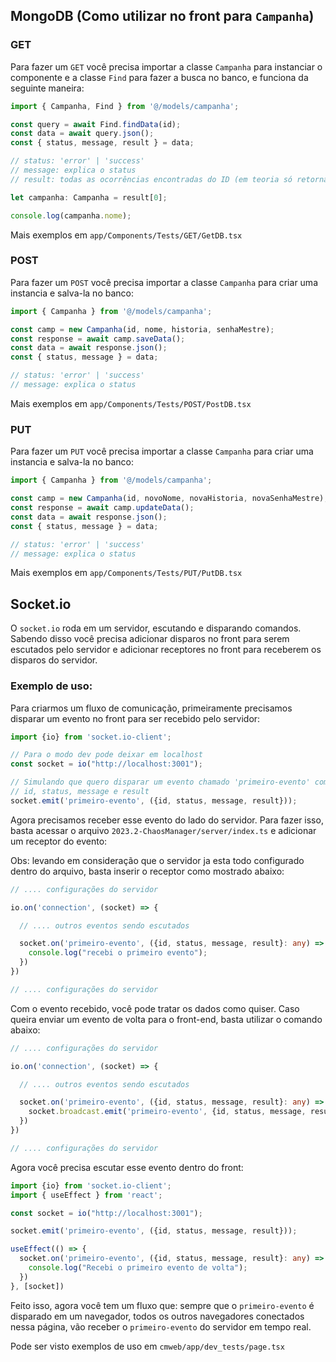 ## MongoDB (Como utilizar no front para `Campanha`)

### GET

Para fazer um `GET` você precisa importar a classe `Campanha` para instanciar o componente e a classe `Find` para fazer a busca no banco, e funciona da seguinte maneira:

```ts
import { Campanha, Find } from '@/models/campanha';

const query = await Find.findData(id);
const data = await query.json();
const { status, message, result } = data;

// status: 'error' | 'success'
// message: explica o status
// result: todas as ocorrências encontradas do ID (em teoria só retorna 1 pois o ID é único)

let campanha: Campanha = result[0];

console.log(campanha.nome);
```

Mais exemplos em `app/Components/Tests/GET/GetDB.tsx`

### POST

Para fazer um `POST` você precisa importar a classe `Campanha` para criar uma instancia e salva-la no banco:

```ts
import { Campanha } from '@/models/campanha';

const camp = new Campanha(id, nome, historia, senhaMestre);
const response = await camp.saveData();
const data = await response.json();
const { status, message } = data;

// status: 'error' | 'success'
// message: explica o status
```

Mais exemplos em `app/Components/Tests/POST/PostDB.tsx`

### PUT

Para fazer um `PUT` você precisa importar a classe `Campanha` para criar uma instancia e salva-la no banco:

```ts
import { Campanha } from '@/models/campanha';

const camp = new Campanha(id, novoNome, novaHistoria, novaSenhaMestre);
const response = await camp.updateData();
const data = await response.json();
const { status, message } = data;

// status: 'error' | 'success'
// message: explica o status
```

Mais exemplos em `app/Components/Tests/PUT/PutDB.tsx`

## Socket.io

O `socket.io` roda em um servidor, escutando e disparando comandos. Sabendo disso você precisa adicionar disparos no front para serem escutados pelo servidor e adicionar receptores no front para receberem os disparos do servidor.

### Exemplo de uso:

Para criarmos um fluxo de comunicação, primeiramente precisamos disparar um evento no front para ser recebido pelo servidor:

```ts
import {io} from 'socket.io-client';

// Para o modo dev pode deixar em localhost
const socket = io("http://localhost:3001");

// Simulando que quero disparar um evento chamado 'primeiro-evento' com os dados:
// id, status, message e result
socket.emit('primeiro-evento', ({id, status, message, result}));
```

Agora precisamos receber esse evento do lado do servidor. Para fazer isso, basta acessar o arquivo `2023.2-ChaosManager/server/index.ts` e adicionar um receptor do evento:

Obs: levando em consideração que o servidor ja esta todo configurado dentro do arquivo, basta inserir o receptor como mostrado abaixo:

```ts
// .... configurações do servidor

io.on('connection', (socket) => {

  // .... outros eventos sendo escutados

  socket.on('primeiro-evento', ({id, status, message, result}: any) => {
    console.log("recebi o primeiro evento");
  })
})

// .... configurações do servidor
```

Com o evento recebido, você pode tratar os dados como quiser. Caso queira enviar um evento de volta para o front-end, basta utilizar o comando abaixo:

```ts
// .... configurações do servidor

io.on('connection', (socket) => {

  // .... outros eventos sendo escutados

  socket.on('primeiro-evento', ({id, status, message, result}: any) => {
    socket.broadcast.emit('primeiro-evento', {id, status, message, result});
  })
})

// .... configurações do servidor
```

Agora você precisa escutar esse evento dentro do front:

```ts
import {io} from 'socket.io-client';
import { useEffect } from 'react';

const socket = io("http://localhost:3001");

socket.emit('primeiro-evento', ({id, status, message, result}));

useEffect(() => {
  socket.on('primeiro-evento', ({id, status, message, result}: any) => {
    console.log("Recebi o primeiro evento de volta");
  })
}, [socket])
```

Feito isso, agora você tem um fluxo que: sempre que o `primeiro-evento` é disparado em um navegador, todos os outros navegadores conectados nessa página, vão receber o `primeiro-evento` do servidor em tempo real.

Pode ser visto exemplos de uso em `cmweb/app/dev_tests/page.tsx`

